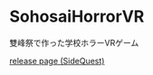 # SohosaiHorrorVR

雙峰祭で作った学校ホラーVRゲーム

[release page (SideQuest)](https://sidequestvr.com/app/25446)
